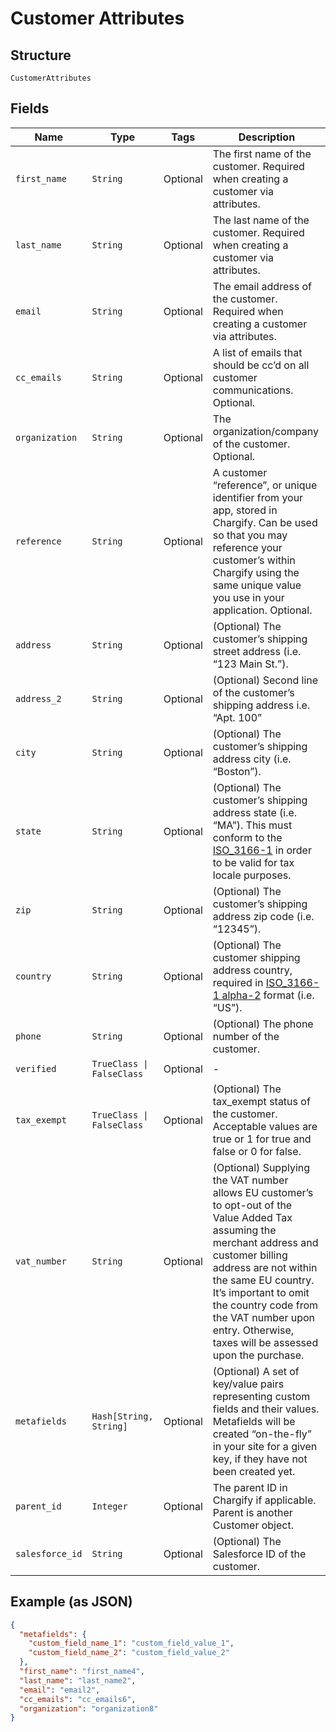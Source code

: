 
# Customer Attributes

## Structure

`CustomerAttributes`

## Fields

| Name | Type | Tags | Description |
|  --- | --- | --- | --- |
| `first_name` | `String` | Optional | The first name of the customer. Required when creating a customer via attributes. |
| `last_name` | `String` | Optional | The last name of the customer. Required when creating a customer via attributes. |
| `email` | `String` | Optional | The email address of the customer. Required when creating a customer via attributes. |
| `cc_emails` | `String` | Optional | A list of emails that should be cc’d on all customer communications. Optional. |
| `organization` | `String` | Optional | The organization/company of the customer. Optional. |
| `reference` | `String` | Optional | A customer “reference”, or unique identifier from your app, stored in Chargify. Can be used so that you may reference your customer’s within Chargify using the same unique value you use in your application. Optional. |
| `address` | `String` | Optional | (Optional) The customer’s shipping street address (i.e. “123 Main St.”). |
| `address_2` | `String` | Optional | (Optional) Second line of the customer’s shipping address i.e. “Apt. 100” |
| `city` | `String` | Optional | (Optional) The customer’s shipping address city (i.e. “Boston”). |
| `state` | `String` | Optional | (Optional) The customer’s shipping address state (i.e. “MA”). This must conform to the [ISO_3166-1](https://en.wikipedia.org/wiki/ISO_3166-1#Current_codes) in order to be valid for tax locale purposes. |
| `zip` | `String` | Optional | (Optional) The customer’s shipping address zip code (i.e. “12345”). |
| `country` | `String` | Optional | (Optional) The customer shipping address country, required in [ISO_3166-1 alpha-2](https://en.wikipedia.org/wiki/ISO_3166-1_alpha-2) format (i.e. “US”). |
| `phone` | `String` | Optional | (Optional) The phone number of the customer. |
| `verified` | `TrueClass \| FalseClass` | Optional | - |
| `tax_exempt` | `TrueClass \| FalseClass` | Optional | (Optional) The tax_exempt status of the customer. Acceptable values are true or 1 for true and false or 0 for false. |
| `vat_number` | `String` | Optional | (Optional) Supplying the VAT number allows EU customer’s to opt-out of the Value Added Tax assuming the merchant address and customer billing address are not within the same EU country. It’s important to omit the country code from the VAT number upon entry. Otherwise, taxes will be assessed upon the purchase. |
| `metafields` | `Hash[String, String]` | Optional | (Optional) A set of key/value pairs representing custom fields and their values. Metafields will be created “on-the-fly” in your site for a given key, if they have not been created yet. |
| `parent_id` | `Integer` | Optional | The parent ID in Chargify if applicable. Parent is another Customer object. |
| `salesforce_id` | `String` | Optional | (Optional) The Salesforce ID of the customer. |

## Example (as JSON)

```json
{
  "metafields": {
    "custom_field_name_1": "custom_field_value_1",
    "custom_field_name_2": "custom_field_value_2"
  },
  "first_name": "first_name4",
  "last_name": "last_name2",
  "email": "email2",
  "cc_emails": "cc_emails6",
  "organization": "organization8"
}
```

